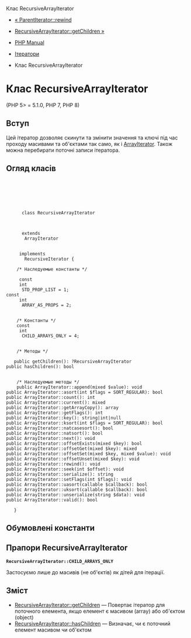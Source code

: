 Клас RecursiveArrayIterator

-   [« ParentIterator::rewind](parentiterator.rewind.html)
    
-   [RecursiveArrayIterator::getChildren »](recursivearrayiterator.getchildren.html)
    
-   [PHP Manual](index.html)
    
-   [Ітератори](spl.iterators.html)
    
-   Клас RecursiveArrayIterator
    

# Клас RecursiveArrayIterator

(PHP 5> = 5.1.0, PHP 7, PHP 8)

## Вступ

Цей ітератор дозволяє скинути та змінити значення та ключі під час проходу масивами та об'єктами так само, як і [ArrayIterator](class.arrayiterator.html). Також можна перебирати поточні записи ітератора.

## Огляд класів

```classsynopsis

     
    

    
     
      class RecursiveArrayIterator
     

     
      extends
       ArrayIterator
     

     implements 
       RecursiveIterator {

    /* Наследуемые константы */
    
     const
     int
      STD_PROP_LIST = 1;
const
     int
      ARRAY_AS_PROPS = 2;


    /* Константы */
    const
     int
      CHILD_ARRAYS_ONLY = 4;


    /* Методы */
    
   public getChildren(): ?RecursiveArrayIterator
public hasChildren(): bool


    /* Наследуемые методы */
    public ArrayIterator::append(mixed $value): void
public ArrayIterator::asort(int $flags = SORT_REGULAR): bool
public ArrayIterator::count(): int
public ArrayIterator::current(): mixed
public ArrayIterator::getArrayCopy(): array
public ArrayIterator::getFlags(): int
public ArrayIterator::key(): string|int|null
public ArrayIterator::ksort(int $flags = SORT_REGULAR): bool
public ArrayIterator::natcasesort(): bool
public ArrayIterator::natsort(): bool
public ArrayIterator::next(): void
public ArrayIterator::offsetExists(mixed $key): bool
public ArrayIterator::offsetGet(mixed $key): mixed
public ArrayIterator::offsetSet(mixed $key, mixed $value): void
public ArrayIterator::offsetUnset(mixed $key): void
public ArrayIterator::rewind(): void
public ArrayIterator::seek(int $offset): void
public ArrayIterator::serialize(): string
public ArrayIterator::setFlags(int $flags): void
public ArrayIterator::uasort(callable $callback): bool
public ArrayIterator::uksort(callable $callback): bool
public ArrayIterator::unserialize(string $data): void
public ArrayIterator::valid(): bool

   }
```

## Обумовлені константи

## Прапори RecursiveArrayIterator

**`RecursiveArrayIterator::CHILD_ARRAYS_ONLY`**

Застосуємо лише до масивів (не об'єктів) як дітей для ітерації.

## Зміст

-   [RecursiveArrayIterator::getChildren](recursivearrayiterator.getchildren.html) — Повертає ітератор для поточного елемента, якщо елемент є масивом (array) або об'єктом (object)
-   [RecursiveArrayIterator::hasChildren](recursivearrayiterator.haschildren.html) — Визначає, чи є поточний елемент масивом чи об'єктом
